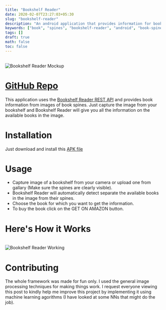 ```yaml
---
title: "Bookshelf Reader"
date: 2020-02-07T23:27:03+05:30
slug: "bookshelf-reader"
description: "An android application that provides information for books kept in a bookshelf by recognizing their spines from images."
keywords: ["book", "spines", "bookshelf-reader", "android", "book-spine", "spine-recognition", "book-information", "book-info", "book-scanning", "spine-detection", "book-detection", "book-spine-detection"]
tags: []
draft: true
math: false
toc: false
---
```

<br>
<img src="https://raw.githubusercontent.com/LakshyaKhatri/Bookshelf-Reader/master/assets/Bookshelf_mockup_ios.jpg" alt="Bookshelf Reader Mockup">

# [GitHub Repo](https://github.com/LakshyaKhatri/Bookshelf-Reader)
This application uses the [Bookshelf Reader REST API](https://github.com/LakshyaKhatri/Bookshelf-Reader-API) and provides book information from images of book spines. Just capture the image from your bookshelf and Bookshelf Reader will give you all the information on the available books in the image.

# Installation
Just download and install this [APK file](https://github.com/LakshyaKhatri/Bookshelf-Reader/app-debug.apk)

# Usage
* Capture image of a bookshelf from your camera or upload one from gallary (Make sure the spines are clearly visible).
* Bookshelf Reader will automatically detect separate the available books in the image from their spines. 
* Choose the book for which you want to get the information.
* To buy the book click on the GET ON AMAZON button.

# Here's How it Works
<br>
<img src="https://raw.githubusercontent.com/LakshyaKhatri/Bookshelf-Reader/master/assets/working.jpg" alt="Bookshelf Reader Working">

# Contributing
The whole framework was made for fun only. I used the general image processing techniques for making things work. I request everyone viewing this post to kindly help me improve this project by implementing it using machine learning agorithms (I have looked at some NNs that might do the job).